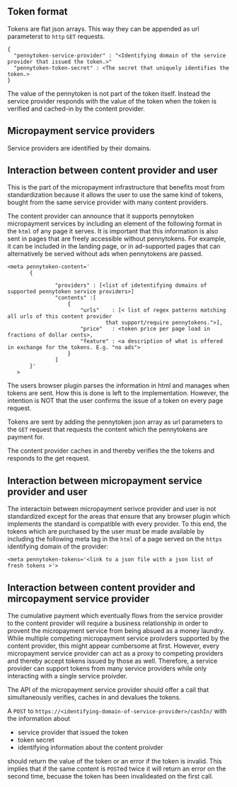 
## Token format

 Tokens are flat json arrays. This way they can be appended as url parameterst to `http` `GET` requests.
 
 ```
 {
   "pennytoken-service-provider" : "<Identifying domain of the service provider that issued the token.>"
   "pennytoken-token-secret" : <The secret that uniquely identifies the token.>
 }
 ```
 
 The value of the pennytoken is not part of the token itself. 
 Instead the service provider responds with the value of the token 
 when the token is verified and cached-in by the content provider.
 
## Micropayment service providers

Service providers are identified by their domains.
 
## Interaction between content provider and user

 This is the part of the micropayment infrastructure that benefits most from standardization because it allows the user 
 to use the same kind of tokens, bought from the same service provider with many content providers.
 
 The content provider can announce that it supports pennytoken micropayment 
 services by including an element of the following format in the `html` of any page it serves.
 It is important that this information is also sent in pages that are freely accessible without pennytokens.
 For example, it can be included in the landing page, or in ad-supported pages 
 that can alternatively be served without ads when pennytokens are passed.
 
 ```
 <meta pennytoken-content='
		{
		    
		     	"providers" : [<list of idetentifying domains of supported pennytoken service providers>]
		      	"contents" :[
		      		{
		            	"urls"    : [< list of regex patterns matching all urls of this content provider
		            			that support/require pennytokens.">],
		            	"price"   : <token price per page load in fractions of dollar cents>,
		            	"feature" : <a description of what is offered in exchange for the tokens. E.g. "no ads">
		        	}
		        ]
		}'
	>
 ```

	
The users browser plugin parses the information in html and manages when tokens are sent. 
How this is done is left to the implementation. However, the intention is NOT that the user confirms the issue
of a token on every page request. 

Tokens are sent by adding the pennytoken json array as url parameters to the `GET` request that requests the content which the pennytokens are payment for. 

The content provider caches in and thereby verifies the the tokens and responds to the get request. 

## Interaction between micropayment service provider and user

The interactoin between micropayment serivce provider and user is not standardized except for the areas that ensure that any browser plugin which implements the standard is compatible with every provider.
To this end, the tokens which are purchased by the user must be made available by including the following meta tag in the `html` of a page served on the `https` identifying domain of the provider:

 ```
 <meta pennytoken-tokens='<link to a json file with a json list of fresh tokens >'>
 ```

## Interaction between content provider and mircopayment service provider

The cumulative payment which eventually flows from the service provider to the content provider will require a business relationship in order to provent the micropayment service from being absued as a money laundry.
While multiple competing micropayment service proivders supported by the content provider, this might appear cumbersome at first. However, every micropayment service provider can act as a proxy to competing providers and thereby accept tokens issued by those as well. Therefore, a service provider can support tokens from many service providers while only interacting with a single service proivder.

The API of the micropayment service provider should offer a call that simultaneously verifies, caches in and devalues the tokens.

A `POST` to `https://<identifying-domain-of-service-provider>/cashIn/` with the information about
 * service provider that issued the token
 * token secret
 * identifying information about the content proivder

should return the value of the token or an error if the token is invalid.
This implies that if the same content is `POST`ed twice it will return an error on the second time, becuase the token has been invalideated on the first call.
